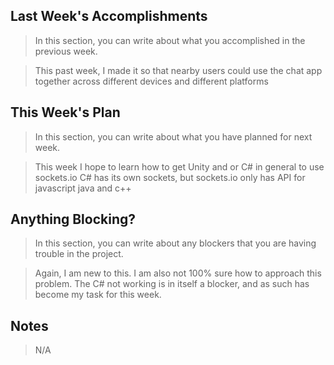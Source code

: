 ## Last Week's Accomplishments
> In this section, you can write about what you accomplished in the previous week.

> This past week, I made it so that nearby users could use the chat app together across different devices and
> different platforms

## This Week's Plan

> In this section, you can write about what you have planned for next week.

> This week I hope to learn how to get Unity and or C# in general to use sockets.io  C# has its own sockets,
> but sockets.io only has API for javascript java and c++

## Anything Blocking?

> In this section, you can write about any blockers that you are having trouble in the project.

> Again, I am new to this.  I am also not 100% sure how to approach this problem.  The C# not working is in
> itself a blocker, and as such has become my task for this week.

## Notes

> N/A
